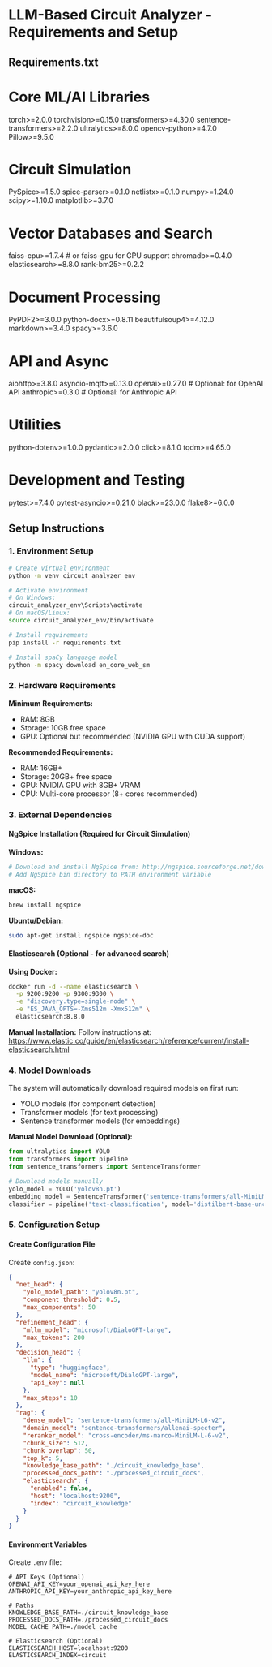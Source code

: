 # LLM-Based Circuit Analyzer - Requirements and Setup

## Requirements.txt

# Core ML/AI Libraries
torch>=2.0.0
torchvision>=0.15.0
transformers>=4.30.0
sentence-transformers>=2.2.0
ultralytics>=8.0.0
opencv-python>=4.7.0
Pillow>=9.5.0

# Circuit Simulation
PySpice>=1.5.0
spice-parser>=0.1.0
netlistx>=0.1.0
numpy>=1.24.0
scipy>=1.10.0
matplotlib>=3.7.0

# Vector Databases and Search
faiss-cpu>=1.7.4  # or faiss-gpu for GPU support
chromadb>=0.4.0
elasticsearch>=8.8.0
rank-bm25>=0.2.2

# Document Processing
PyPDF2>=3.0.0
python-docx>=0.8.11
beautifulsoup4>=4.12.0
markdown>=3.4.0
spacy>=3.6.0

# API and Async
aiohttp>=3.8.0
asyncio-mqtt>=0.13.0
openai>=0.27.0  # Optional: for OpenAI API
anthropic>=0.3.0  # Optional: for Anthropic API

# Utilities
python-dotenv>=1.0.0
pydantic>=2.0.0
click>=8.1.0
tqdm>=4.65.0

# Development and Testing
pytest>=7.4.0
pytest-asyncio>=0.21.0
black>=23.0.0
flake8>=6.0.0

## Setup Instructions

### 1. Environment Setup

```bash
# Create virtual environment
python -m venv circuit_analyzer_env

# Activate environment
# On Windows:
circuit_analyzer_env\Scripts\activate
# On macOS/Linux:
source circuit_analyzer_env/bin/activate

# Install requirements
pip install -r requirements.txt

# Install spaCy language model
python -m spacy download en_core_web_sm
```

### 2. Hardware Requirements

**Minimum Requirements:**
- RAM: 8GB
- Storage: 10GB free space
- GPU: Optional but recommended (NVIDIA GPU with CUDA support)

**Recommended Requirements:**
- RAM: 16GB+
- Storage: 20GB+ free space  
- GPU: NVIDIA GPU with 8GB+ VRAM
- CPU: Multi-core processor (8+ cores recommended)

### 3. External Dependencies

#### NgSpice Installation (Required for Circuit Simulation)

**Windows:**
```bash
# Download and install NgSpice from: http://ngspice.sourceforge.net/download.html
# Add NgSpice bin directory to PATH environment variable
```

**macOS:**
```bash
brew install ngspice
```

**Ubuntu/Debian:**
```bash
sudo apt-get install ngspice ngspice-doc
```

#### Elasticsearch (Optional - for advanced search)

**Using Docker:**
```bash
docker run -d --name elasticsearch \
  -p 9200:9200 -p 9300:9300 \
  -e "discovery.type=single-node" \
  -e "ES_JAVA_OPTS=-Xms512m -Xmx512m" \
  elasticsearch:8.8.0
```

**Manual Installation:**
Follow instructions at: https://www.elastic.co/guide/en/elasticsearch/reference/current/install-elasticsearch.html

### 4. Model Downloads

The system will automatically download required models on first run:

- YOLO models (for component detection)
- Transformer models (for text processing)
- Sentence transformer models (for embeddings)

**Manual Model Download (Optional):**
```python
from ultralytics import YOLO
from transformers import pipeline
from sentence_transformers import SentenceTransformer

# Download models manually
yolo_model = YOLO('yolov8n.pt')
embedding_model = SentenceTransformer('sentence-transformers/all-MiniLM-L6-v2')
classifier = pipeline('text-classification', model='distilbert-base-uncased')
```

### 5. Configuration Setup

#### Create Configuration File

Create `config.json`:
```json
{
  "net_head": {
    "yolo_model_path": "yolov8n.pt",
    "component_threshold": 0.5,
    "max_components": 50
  },
  "refinement_head": {
    "mllm_model": "microsoft/DialoGPT-large",
    "max_tokens": 200
  },
  "decision_head": {
    "llm": {
      "type": "huggingface",
      "model_name": "microsoft/DialoGPT-large",
      "api_key": null
    },
    "max_steps": 10
  },
  "rag": {
    "dense_model": "sentence-transformers/all-MiniLM-L6-v2",
    "domain_model": "sentence-transformers/allenai-specter",
    "reranker_model": "cross-encoder/ms-marco-MiniLM-L-6-v2",
    "chunk_size": 512,
    "chunk_overlap": 50,
    "top_k": 5,
    "knowledge_base_path": "./circuit_knowledge_base",
    "processed_docs_path": "./processed_circuit_docs",
    "elasticsearch": {
      "enabled": false,
      "host": "localhost:9200",
      "index": "circuit_knowledge"
    }
  }
}
```

#### Environment Variables

Create `.env` file:
```
# API Keys (Optional)
OPENAI_API_KEY=your_openai_api_key_here
ANTHROPIC_API_KEY=your_anthropic_api_key_here

# Paths
KNOWLEDGE_BASE_PATH=./circuit_knowledge_base
PROCESSED_DOCS_PATH=./processed_circuit_docs
MODEL_CACHE_PATH=./model_cache

# Elasticsearch (Optional)
ELASTICSEARCH_HOST=localhost:9200
ELASTICSEARCH_INDEX=circuit
